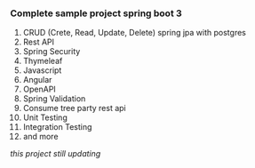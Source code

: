 ### Complete sample project spring boot 3
1. CRUD (Crete, Read, Update, Delete) spring jpa with postgres
2. Rest API
3. Spring Security
4. Thymeleaf
5. Javascript
6. Angular
7. OpenAPI
8. Spring Validation
9. Consume tree party rest api
10. Unit Testing
11. Integration Testing
12. and more


<i>this project still updating</i>